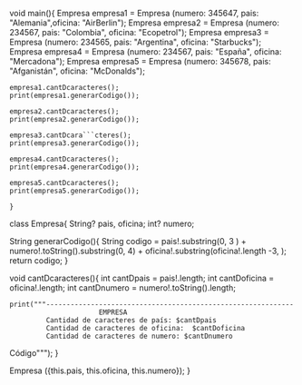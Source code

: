  


void main(){
    Empresa empresa1 = Empresa (numero: 345647, pais: "Alemania",oficina: "AirBerlin");
    Empresa empresa2 = Empresa (numero: 234567, pais: "Colombia", oficina: "Ecopetrol");
    Empresa empresa3 = Empresa (numero: 234565, pais: "Argentina", oficina: "Starbucks");
    Empresa empresa4 = Empresa (numero: 234567, pais: "España", oficina: "Mercadona");
    Empresa empresa5 = Empresa (numero: 345678, pais: "Afganistán", oficina: "McDonalds");
   
  
    empresa1.cantDcaracteres();
    print(empresa1.generarCodigo());
    
    empresa2.cantDcaracteres();
    print(empresa2.generarCodigo());
    
    empresa3.cantDcara```cteres();
    print(empresa3.generarCodigo());
    
    empresa4.cantDcaracteres();
    print(empresa4.generarCodigo());
    
    empresa5.cantDcaracteres();
    print(empresa5.generarCodigo());
    
    }

class Empresa{
  String? pais, oficina;
  int? numero;
  
  String generarCodigo(){
    String codigo = pais!.substring(0, 3 ) + numero!.toString().substring(0, 4) + oficina!.substring(oficina!.length -3, );
    return codigo;
  }

  void cantDcaracteres(){
    int cantDpais = pais!.length;
    int cantDoficina = oficina!.length;
    int cantDnumero = numero!.toString().length;
    
    print("""-------------------------------------------------------------
                          EMPRESA 
             Cantidad de caracteres de país: $cantDpais
             Cantidad de caracteres de oficina:  $cantDoficina
             Cantidad de caracteres de numero: $cantDnumero
  Código""");
  }
  
  
  
  Empresa ({this.pais, this.oficina, this.numero});
}


``` 